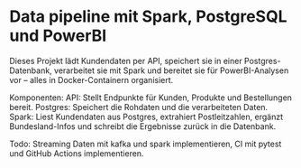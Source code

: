 # Data pipeline mit Spark, PostgreSQL und PowerBI

Dieses Projekt lädt Kundendaten per API, speichert sie in einer Postgres-Datenbank, verarbeitet sie mit Spark und bereitet sie für PowerBI-Analysen vor – alles in Docker-Containern organisiert.

Komponenten:
API: Stellt Endpunkte für Kunden, Produkte und Bestellungen bereit.
Postgres: Speichert die Rohdaten und die verarbeiteten Daten.
Spark: Liest Kundendaten aus Postgres, extrahiert Postleitzahlen, ergänzt Bundesland-Infos und schreibt die Ergebnisse zurück in die Datenbank.

Todo:
Streaming Daten mit kafka und spark implementieren,
CI mit pytest und GitHub Actions implementieren.
